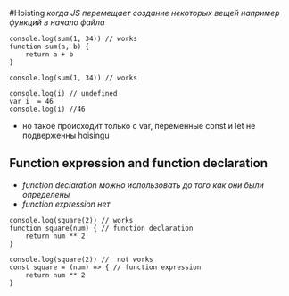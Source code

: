 #Hoisting
_когда JS перемещает создание некоторых вещей например функций в начало файла_


```ecmascript 6
console.log(sum(1, 34)) // works
function sum(a, b) {
    return a + b
}

console.log(sum(1, 34)) // works
```

```ecmascript 6
console.log(i) // undefined
var i  = 46
console.log(i) //46
```
- но такое происходит  только с var, переменные сonst и let не подверженны hoisingu

## Function expression and function declaration
- _function declaration можно использовать до того как они были определены_
- _function expression нет_

```ecmascript 6
console.log(square(2)) // works
function square(num) { // function declaration 
    return num ** 2
}

console.log(square(2)) //  not works
const square = (num) => { // function expression 
    return num ** 2
}
```
